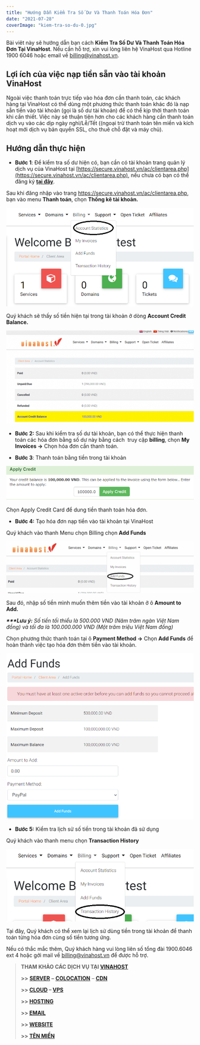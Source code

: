 ```yaml
---
title: "Hướng Dẫn Kiểm Tra Số Dư Và Thanh Toán Hóa Đơn"
date: "2021-07-28"
coverImage: "kiem-tra-so-du-0.jpg"
---
```


Bài viêt này sẽ hướng dẫn bạn cách **Kiểm Tra Số Dư Và Thanh Toán Hóa Đơn Tại VinaHost**. Nếu cần hỗ trợ, xin vui lòng liên hệ VinaHost qua Hotline 1900 6046 hoặc email về billing@vinahost.vn.

## Lợi ích của việc nạp tiền sẵn vào tài khoản VinaHost

Ngoài việc thanh toán trực tiếp vào hóa đơn cần thanh toán, các khách hàng tại VinaHost có thể dùng một phương thức thanh toán khác đó là nạp sẵn tiền vào tài khoản (gọi là số dư tài khoản) để có thể kịp thời thanh toán khi cần thiết. Việc này sẽ thuận tiện hơn cho các khách hàng cần thanh toán dịch vụ vào các dịp ngày nghỉ/Lễ/Tết ((ngoại trừ thanh toán tên miền và kích hoạt mới dịch vụ bản quyền SSL, cho thuê chỗ đặt và máy chủ).

## Hướng dẫn thực hiện

- **Bước 1**: Để kiểm tra số dư hiện có, bạn cần có tài khoản trang quản lý dịch vụ của VinaHost tại [https://secure.vinahost.vn/ac/clientarea.php](https://secure.vinahost.vn/ac/clientarea.php), nếu chưa có bạn có thể đăng ký [**tại đây**](https://secure.vinahost.vn/ac/register.php).

Sau khi đăng nhập vào trang https://secure.vinahost.vn/ac/clientarea.php, bạn vào menu **Thanh toán**, chọn **Thống kê tài khoản.**

![Kiểm Tra Số Dư Và Thanh Toán Hóa Đơn](images/kiem-tra-so-du-tai-khoan-1.png)

Quý khách sẽ thấy số tiền hiện tại trong tài khoản ở dòng **Account Credit Balance.**

![Kiểm Tra Số Dư Và Thanh Toán Hóa Đơn](images/kiem-tra-so-du-tai-khoan-2-1024x511.png)

- **Bước 2:** Sau khi kiểm tra số dư tài khoản, bạn có thể thực hiện thanh toán các hóa đơn bằng số dư này bằng cách  truy cập **billing**, chọn **My Invoices ->** Chọn hóa đơn cần thanh toán.

- **Bước 3**: Thanh toán bằng tiền trong tài khoản

![Kiểm Tra Số Dư Và Thanh Toán Hóa Đơn](images/kiem-tra-so-du-3.png)

Chọn Apply Credit Card để dung tiền thanh toán hóa đơn.

- **Bước 4:** Tạo hóa đơn nạp tiền vào tài khoản tại VinaHost

Quý khách vào thanh Menu chọn Billing chọn **Add Funds**

![Kiểm Tra Số Dư Và Thanh Toán Hóa Đơn](images/kiem-tra-so-du-tai-khoan-5-1024x284.png)

Sau đó, nhập số tiền mình muốn thêm tiền vào tài khoản ở ô **Amount to Add.**

_**\*\*\*Lưu ý:** Số tiền tối thiểu là 500.000 VND (Năm trăm ngàn Việt Nam đồng) và tối đa là 100.000.000 VND (Một trăm triệu Việt Nam đồng)_

Chọn phương thức thanh toán tại ô **Payment Method ->** Chọn **Add Funds** để hoàn thành việc tạo hóa đơn thêm tiền vào tài khoản.

![Kiểm Tra Số Dư Và Thanh Toán Hóa Đơn](images/kiem-tra-so-du-tai-khoan-6.png)

- **Bước 5:** Kiểm tra lịch sử số tiền trong tài khoản đã sử dụng

Quý khách vào thanh menu chọn **Transaction History**

![Kiểm Tra Số Dư Và Thanh Toán Hóa Đơn](images/kiem-tra-so-du-tai-khoan-7.png)

Tại đây, Quý khách có thể xem lại lịch sử dùng tiền trong tài khoản để thanh toán từng hóa đơn cùng số tiền tương ứng.

Nếu có thắc mắc thêm, Quý khách hàng vui lòng liên số tổng đài 1900.6046 ext 4 hoặc gởi mail về [billing@vinahost.vn](mailto:billing@vinahost.vn) để được hỗ trợ.

> **THAM KHẢO CÁC DỊCH VỤ TẠI [VINAHOST](https://vinahost.vn/)**
> 
> **\>>** [**SERVER**](https://vinahost.vn/thue-may-chu-rieng/) **–** [**COLOCATION**](https://vinahost.vn/colocation.html) – [**CDN**](https://vinahost.vn/dich-vu-cdn-chuyen-nghiep)
> 
> **\>> [CLOUD](https://vinahost.vn/cloud-server-gia-re/) – [VPS](https://vinahost.vn/vps-ssd-chuyen-nghiep/)**
> 
> **\>> [HOSTING](https://vinahost.vn/wordpress-hosting)**
> 
> **\>> [EMAIL](https://vinahost.vn/email-hosting)**
> 
> **\>> [WEBSITE](http://vinawebsite.vn/)**
> 
> **\>> [TÊN MIỀN](https://vinahost.vn/ten-mien-gia-re/)**